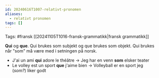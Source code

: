 ```yaml
---
id: 20240616T1007-relativt-pronomen
aliases:
  - relativt pronomen
tags: []
---
```


Tags: #fransk [[20241105T1016-fransk-grammatikk|fransk grammatikk]]

**Qui** og **que**. Qui brukes som subjekt og que brukes som objekt. Qui brukes når "som" må være med i setningen på norsk.

- J'ai un ami **qui** adore le théâtre -> Jeg har en venn **som** elsker teater
- Le volley est un sport **que** j'aime bien -> Volleyball er en sport jeg (_som?_) liker godt
